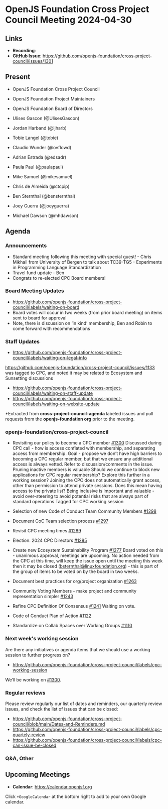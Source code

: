 # OpenJS Foundation Cross Project Council Meeting 2024-04-30

## Links

* **Recording**:
* **GitHub Issue**: https://github.com/openjs-foundation/cross-project-council/issues/1301

## Present

* OpenJS Foundation Cross Project Council
* OpenJS Foundation Project Maintainers
* OpenJS Foundation Board of Directors


* Ulises Gascon (@UlisesGascon)
* Jordan Harband (@ljharb)
* Tobie Langel (@tobie)
* Claudio Wunder (@ovflowd)
* Adrian Estrada (@edsadr)
* Paula Paul (@paulapaul)
* Mike Samuel (@mikesamuel)
* Chris de Almeida (@ctcpip)
* Ben Sternthal (@bensternthal)
* Joey Guerra (@joeyguerra)
* Michael Dawson (@mhdawson)

## Agenda

### Announcements

* Standard meeting following this meeting with special guest! - Chris
Mikhail from University of Bergen to talk about TC39-TG5 - Experiments in Programming Language Standardization
* Travel fund update - Ben
* Congrats to re-elected CPC Board members!

### Board Meeting Updates

- https://github.com/openjs-foundation/cross-project-council/labels/waiting-on-board
- Board votes will occur in two weeks (from prior board meeting) on items sent to board for approval
- Note, there is discussion on ‘in kind’ membership, Ben and Robin to come forward with recommendations

### Staff Updates

- https://github.com/openjs-foundation/cross-project-council/labels/waiting-on-legal-info

https://github.com/openjs-foundation/cross-project-council/issues/1133 was tagged to CPC, and noted it may be related to Ecosystem and Sunsetting discussions

- https://github.com/openjs-foundation/cross-project-council/labels/waiting-on-staff-update
- https://github.com/openjs-foundation/cross-project-council/labels/waiting-on-website-update

*Extracted from **cross-project-council-agenda** labeled issues and pull requests from the **openjs-foundation org** prior to the meeting.

### openjs-foundation/cross-project-council

* Revisiting our policy to become a CPC member 
[#1300](https://github.com/openjs-foundation/cross-project-council/issues/1300)
Discussed during CPC call - how is access conflated with membership, and separating access from membership. Goal - propose we don’t have high barriers to becoming a CPC regular member, but that we ensure any additional access is always vetted. Refer to discussion/comments in the issue.
Pruning inactive members is valuable
Should we continue to block new applications for CPC regular membership? Explore this further in a working session? Joining the CPC does not automatically grant access, other than permission to attend private sessions. Does this mean having access to the private list?
Being inclusive is important and valuable - avoid over-steering to avoid potential risks that are always part of standard operations
Tagged for CPC working session

* Selection of new Code of Conduct Team Community Members [#1298](https://github.com/openjs-foundation/cross-project-council/issues/1298)

* Document CoC Team selection process [#1297](https://github.com/openjs-foundation/cross-project-council/issues/1297)

* Revisit CPC meeting times [#1289](https://github.com/openjs-foundation/cross-project-council/issues/1289)

* Election: 2024 CPC Directors [#1285](https://github.com/openjs-foundation/cross-project-council/issues/1285)

* Create new Ecosystem Sustainability Program [#1277](https://github.com/openjs-foundation/cross-project-council/issues/1277)
Board voted on this - unanimous approval, meetings are upcoming. No action needed from the CPC at this time, will keep the issue open until the meeting this week then it may be closed (bsternthal@linuxfoundation.org) - this is part of the group of items to be voted on by the board in two weeks.

* Document best practices for org/project organization [#1263](https://github.com/openjs-foundation/cross-project-council/issues/1263)

* Community Voting Members - make project and community representation simpler [#1243](https://github.com/openjs-foundation/cross-project-council/issues/1243)

* Refine CPC Definition Of Consensus  [#1241](https://github.com/openjs-foundation/cross-project-council/issues/1241)
Waiting on vote.

* Code of Conduct Plan of Action [#1122](https://github.com/openjs-foundation/cross-project-council/issues/1122)

* Standardize on Collab Spaces over Working Groups [#1110](https://github.com/openjs-foundation/cross-project-council/issues/1110)


### Next week's working session

Are there any initiatives or agenda items that we should use a working session to further progress on?
- https://github.com/openjs-foundation/cross-project-council/labels/cpc-working-session

We’ll be working on [#1300](https://github.com/openjs-foundation/cross-project-council/issues/1300).

### Regular reviews

Please review regularly our list of dates and reminders, our quarterly review issues, and check the list of issues that can be closed:

- https://github.com/openjs-foundation/cross-project-council/blob/main/Dates-and-Reminders.md
- https://github.com/openjs-foundation/cross-project-council/labels/cpc-quartely-review
- https://github.com/openjs-foundation/cross-project-council/labels/cpc-can-issue-be-closed

### Q&A, Other

## Upcoming Meetings

* **Calendar**: <https://calendar.openjsf.org>

Click `+GoogleCalendar` at the bottom right to add to your own Google calendar.

